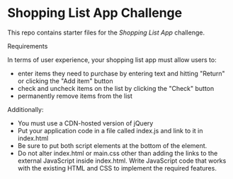 # Shopping List App Challenge

This repo contains starter files for the *Shopping List App* challenge.

Requirements

In terms of user experience, your shopping list app must allow users to:

* enter items they need to purchase by entering text and hitting "Return" or clicking the "Add item" button
* check and uncheck items on the list by clicking the "Check" button
* permanently remove items from the list

Additionally:

* You must use a CDN-hosted version of jQuery
* Put your application code in a file called index.js and link to it in index.html
* Be sure to put both script elements at the bottom of the <body> element.
* Do not alter index.html or main.css other than adding the links to the external JavaScript inside index.html. Write JavaScript code that works with the existing HTML and CSS to implement the required features.